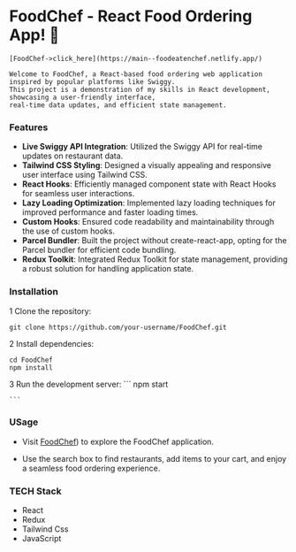 # FoodChef - React Food Ordering App! 🚀

    [FoodChef->click_here](https://main--foodeatenchef.netlify.app/)
    
    Welcome to FoodChef, a React-based food ordering web application inspired by popular platforms like Swiggy.
    This project is a demonstration of my skills in React development, showcasing a user-friendly interface, 
    real-time data updates, and efficient state management.

### Features 

- **Live Swiggy API Integration**: Utilized the Swiggy API for real-time updates on restaurant data.
- **Tailwind CSS Styling**: Designed a visually appealing and responsive user interface using Tailwind CSS.
- **React Hooks**: Efficiently managed component state with React Hooks for seamless user interactions.
- **Lazy Loading Optimization**: Implemented lazy loading techniques for improved performance and faster loading times.
- **Custom Hooks**: Ensured code readability and maintainability through the use of custom hooks.
- **Parcel Bundler**: Built the project without create-react-app, opting for the Parcel bundler for efficient code bundling.
- **Redux Toolkit**: Integrated Redux Toolkit for state management, providing a robust solution for handling application state.

### Installation 

1 Clone the repository:

  ```
  git clone https://github.com/your-username/FoodChef.git

```

2 Install dependencies:

  ```
  cd FoodChef
 npm install

```


3 Run the development server:
    ```
    npm start
    
    ```
### USage 
- Visit [FoodChef](https://main--foodeatenchef.netlify.app/)) to explore the FoodChef application.

- Use the search box to find restaurants, add items to your cart, and enjoy a seamless food ordering experience.

### TECH Stack
- React
- Redux
- Tailwind Css
- JavaScript
